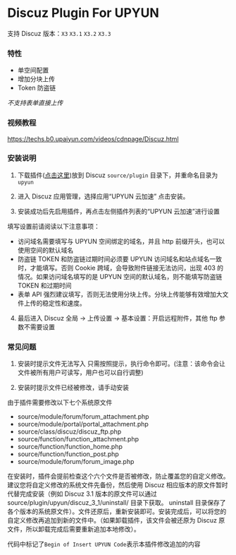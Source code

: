 # Discuz Plugin For UPYUN
 支持 Discuz 版本：`X3` `X3.1` `X3.2` `X3.3`
 
### 特性

- 单空间配置
- 增加分块上传
- Token 防盗链

*不支持表单直接上传*

### 视频教程

https://techs.b0.upaiyun.com/videos/cdnpage/Discuz.html

### 安装说明

1. 下载插件([点击这里](https://github.com/upyun/discuz-plugin/archive/master.zip))放到 Discuz `source/plugin` 目录下，并重命名目录为 `upyun`

2. 进入 Discuz 应用管理，选择应用“UPYUN 云加速” 点击安装。

3. 安装成功后先启用插件，再点击左侧插件列表的“UPYUN 云加速”进行设置

  填写设置前请阅读以下注意事项：
  * 访问域名需要填写与 UPYUN 空间绑定的域名，并且 http 前缀开头，也可以使用空间的默认域名
  * 防盗链 TOKEN 和防盗链过期时间必须要 UPYUN 访问域名和站点域名一致时，才能填写。否则 Cookie 跨域，会导致附件链接无法访问，出现 403 的情况。如果访问域名填写的是 UPYUN 空间的默认域名，则不能填写防盗链 TOKEN 和过期时间
  * 表单 API 强烈建议填写，否则无法使用分块上传。分块上传能够有效增加大文件上传的稳定性和速度。

4. 最后进入 Discuz 全局 -> 上传设置 -> 基本设置：开启远程附件，其他 ftp 参数不需要设置

### 常见问题
1. 安装时提示文件无法写入
只需按照提示，执行命令即可。(注意：该命令会让文件被所有用户可读写，用户也可以自行调整)

2. 安装时提示文件已经被修改，请手动安装

  由于插件需要修改以下七个系统原文件
  * source/module/forum/forum_attachment.php
  * source/module/portal/portal_attachment.php 
  * source/class/discuz/discuz_ftp.php 
  * source/function/function_attachment.php
  * source/function/function_home.php
  * source/function/function_post.php
  * source/module/forum/forum_image.php

  在安装时，插件会提前检查这个六个文件是否被修改，防止覆盖您的自定义修改。建议您将自定义修改的系统文件先备份，然后使用 Discuz 相应版本的原文件暂时代替完成安装（例如 Discuz 3.1 版本的原文件可以通过 source/plugin/upyun/discuz_3_1/uninstall/ 目录下获取。 uninstall 目录保存了各个版本的系统原文件）。文件还原后，重新安装即可。安装完成后，可以将您的自定义修改再追加到新的文件中。（如果卸载插件，该文件会被还原为 Discuz 原文件，所以卸载完成后需要重新追加本地修改）。
  
  代码中标记了`Begin of Insert UPYUN Code`表示本插件修改追加的内容


